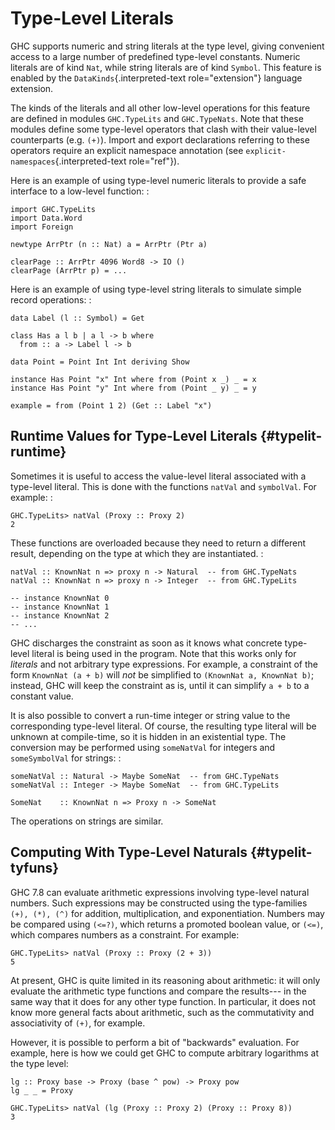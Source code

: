 Type-Level Literals
===================

GHC supports numeric and string literals at the type level, giving
convenient access to a large number of predefined type-level constants.
Numeric literals are of kind `Nat`, while string literals are of kind
`Symbol`. This feature is enabled by the `DataKinds`{.interpreted-text
role="extension"} language extension.

The kinds of the literals and all other low-level operations for this
feature are defined in modules `GHC.TypeLits` and `GHC.TypeNats`. Note
that these modules define some type-level operators that clash with
their value-level counterparts (e.g. `(+)`). Import and export
declarations referring to these operators require an explicit namespace
annotation (see `explicit-namespaces`{.interpreted-text role="ref"}).

Here is an example of using type-level numeric literals to provide a
safe interface to a low-level function: :

    import GHC.TypeLits
    import Data.Word
    import Foreign

    newtype ArrPtr (n :: Nat) a = ArrPtr (Ptr a)

    clearPage :: ArrPtr 4096 Word8 -> IO ()
    clearPage (ArrPtr p) = ...

Here is an example of using type-level string literals to simulate
simple record operations: :

    data Label (l :: Symbol) = Get

    class Has a l b | a l -> b where
      from :: a -> Label l -> b

    data Point = Point Int Int deriving Show

    instance Has Point "x" Int where from (Point x _) _ = x
    instance Has Point "y" Int where from (Point _ y) _ = y

    example = from (Point 1 2) (Get :: Label "x")

Runtime Values for Type-Level Literals {#typelit-runtime}
--------------------------------------

Sometimes it is useful to access the value-level literal associated with
a type-level literal. This is done with the functions `natVal` and
`symbolVal`. For example: :

    GHC.TypeLits> natVal (Proxy :: Proxy 2)
    2

These functions are overloaded because they need to return a different
result, depending on the type at which they are instantiated. :

    natVal :: KnownNat n => proxy n -> Natural  -- from GHC.TypeNats
    natVal :: KnownNat n => proxy n -> Integer  -- from GHC.TypeLits

    -- instance KnownNat 0
    -- instance KnownNat 1
    -- instance KnownNat 2
    -- ...

GHC discharges the constraint as soon as it knows what concrete
type-level literal is being used in the program. Note that this works
only for *literals* and not arbitrary type expressions. For example, a
constraint of the form `KnownNat (a + b)` will *not* be simplified to
`(KnownNat a, KnownNat b)`; instead, GHC will keep the constraint as is,
until it can simplify `a + b` to a constant value.

It is also possible to convert a run-time integer or string value to the
corresponding type-level literal. Of course, the resulting type literal
will be unknown at compile-time, so it is hidden in an existential type.
The conversion may be performed using `someNatVal` for integers and
`someSymbolVal` for strings: :

    someNatVal :: Natural -> Maybe SomeNat  -- from GHC.TypeNats
    someNatVal :: Integer -> Maybe SomeNat  -- from GHC.TypeLits

    SomeNat    :: KnownNat n => Proxy n -> SomeNat

The operations on strings are similar.

Computing With Type-Level Naturals {#typelit-tyfuns}
----------------------------------

GHC 7.8 can evaluate arithmetic expressions involving type-level natural
numbers. Such expressions may be constructed using the type-families
`(+), (*), (^)` for addition, multiplication, and exponentiation.
Numbers may be compared using `(<=?)`, which returns a promoted boolean
value, or `(<=)`, which compares numbers as a constraint. For example:

``` {.sourceCode .none}
GHC.TypeLits> natVal (Proxy :: Proxy (2 + 3))
5
```

At present, GHC is quite limited in its reasoning about arithmetic: it
will only evaluate the arithmetic type functions and compare the
results\-\-- in the same way that it does for any other type function.
In particular, it does not know more general facts about arithmetic,
such as the commutativity and associativity of `(+)`, for example.

However, it is possible to perform a bit of \"backwards\" evaluation.
For example, here is how we could get GHC to compute arbitrary
logarithms at the type level:

``` {.sourceCode .none}
lg :: Proxy base -> Proxy (base ^ pow) -> Proxy pow
lg _ _ = Proxy

GHC.TypeLits> natVal (lg (Proxy :: Proxy 2) (Proxy :: Proxy 8))
3
```
